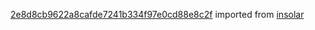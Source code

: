 [2e8d8cb9622a8cafde7241b334f97e0cd88e8c2f](https://github.com/insolar/insolar/commit/2e8d8cb9622a8cafde7241b334f97e0cd88e8c2f) imported from [insolar](https://github.com/insolar/insolar)
